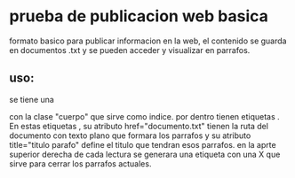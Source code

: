# prueba de publicacion web basica
formato basico para publicar informacion en la web, el contenido se guarda en documentos .txt y se pueden acceder y visualizar en parrafos.

## uso:
se tiene una <section> con la clase "cuerpo" que sirve como indice. por dentro tienen etiquetas <a>.
En estas etiquetas <a>, su atributo href="documento.txt" tienen la ruta del documento con texto plano que formara los parrafos y su atributo title="titulo parafo" define el titulo que tendran esos parrafos.
en la aprte superior derecha de cada lectura se generara una etiqueta <a> con una X que sirve para cerrar los parrafos actuales.
